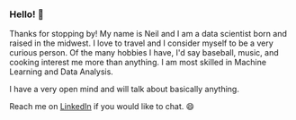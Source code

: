 ### Hello! 👋
Thanks for stopping by! My name is Neil and I am a data scientist born and raised in the midwest. I love to travel and I consider myself to be a very curious person. Of the many hobbies I have, I'd say baseball, music, and cooking interest me more than anything. I am most skilled in Machine Learning and Data Analysis.

I have a very open mind and will talk about basically anything.

Reach me on [LinkedIn](https://www.linkedin.com/in/neil-tschopp/) if you would like to chat. 😄
<!-- 
Here are some ideas to get you started:

- 🔭 I’m currently working on ...
- 🌱 I’m currently learning ...
- 👯 I’m looking to collaborate on ...
- 🤔 I’m looking for help with ...
- 💬 Ask me about ...
- 📫 How to reach me: ...
- 😄 Pronouns: ...
- ⚡ Fun fact: ...
-->
